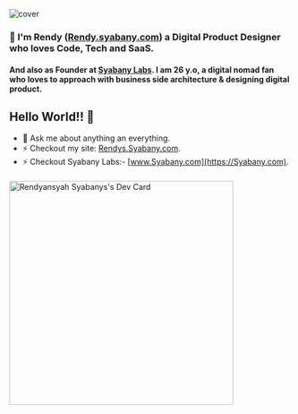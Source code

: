 ![cover](https://github.com/rendysyabany/rendysyabany.github.io/blob/master/static/img/gh-rendy-cover.png?raw=true)

####

### 👋 I'm Rendy ([Rendy.syabany.com](https://Rendy.syabany.com)) a Digital Product Designer who loves Code, Tech and SaaS.
#### And also as Founder at [Syabany Labs](https://syabany.com). I am 26 y.o, a digital nomad fan who loves to approach with business side architecture & designing digital product.

####

## Hello World!! 🤔
- 💬 Ask me about anything an everything.
- ⚡ Checkout my site: [Rendys.Syabany.com](https://Rendy.syabany.com).
- ⚡ Checkout Syabany Labs:- [www.Syabany.com](https://Syabany.com).


<!-- ![cover](https://github.com/rendysyabany/rendysyabany.github.io/blob/master/static/img/ss-hero-section.png?raw=true) -->

<!-- ![cover](https://github.com/rendysyabany/rendysyabany.github.io/blob/master/static/img/ss-tech-stack.png?raw=true) -->


<!-- ![tech](https://github.com/rendysyabany/rendysyabany.github.io/blob/master/static/img/shots.png?raw=true) -->

####

<a href="https://app.daily.dev/rendysyabany"><img src="https://api.daily.dev/devcards/92353048fde749dd91f6b17721ceabf1.png?r=gdu" width="400" alt="Rendyansyah Syabanys's Dev Card"/></a>
